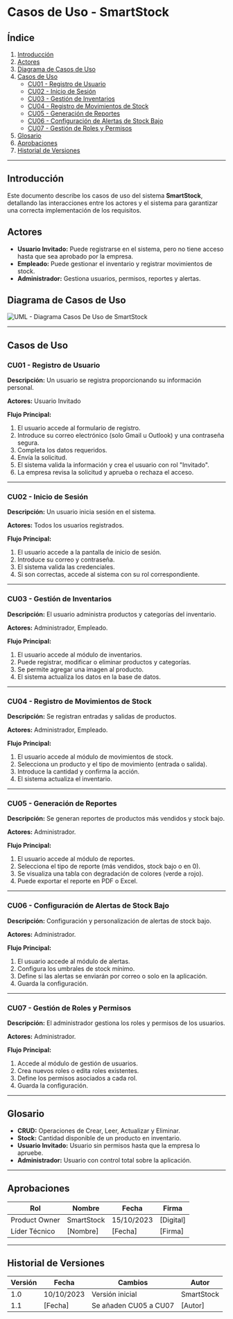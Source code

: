 # **Casos de Uso - SmartStock**

## **Índice**
1. [Introducción](#introducción)
2. [Actores](#actores)
3. [Diagrama de Casos de Uso](#diagrama-de-casos-de-uso)
4. [Casos de Uso](#casos-de-uso)
   - [CU01 - Registro de Usuario](#cu01---registro-de-usuario)
   - [CU02 - Inicio de Sesión](#cu02---inicio-de-sesión)
   - [CU03 - Gestión de Inventarios](#cu03---gestión-de-inventarios)
   - [CU04 - Registro de Movimientos de Stock](#cu04---registro-de-movimientos-de-stock)
   - [CU05 - Generación de Reportes](#cu05---generación-de-reportes)
   - [CU06 - Configuración de Alertas de Stock Bajo](#cu06---configuración-de-alertas-de-stock-bajo)
   - [CU07 - Gestión de Roles y Permisos](#cu07---gestión-de-roles-y-permisos)
5. [Glosario](#glosario)
6. [Aprobaciones](#aprobaciones)
7. [Historial de Versiones](#historial-de-versiones)

---

## **Introducción**
Este documento describe los casos de uso del sistema **SmartStock**, detallando las interacciones entre los actores y el sistema para garantizar una correcta implementación de los requisitos.

## **Actores**
- **Usuario Invitado:** Puede registrarse en el sistema, pero no tiene acceso hasta que sea aprobado por la empresa.
- **Empleado:** Puede gestionar el inventario y registrar movimientos de stock.
- **Administrador:** Gestiona usuarios, permisos, reportes y alertas.

## **Diagrama de Casos de Uso**
![UML - Diagrama Casos De Uso de SmartStock](https://imgur.com/a/gEtKAEA)


---

## **Casos de Uso**

### **CU01 - Registro de Usuario**
**Descripción:** Un usuario se registra proporcionando su información personal.

**Actores:** Usuario Invitado

**Flujo Principal:**
1. El usuario accede al formulario de registro.
2. Introduce su correo electrónico (solo Gmail u Outlook) y una contraseña segura.
3. Completa los datos requeridos.
4. Envía la solicitud.
5. El sistema valida la información y crea el usuario con rol "Invitado".
6. La empresa revisa la solicitud y aprueba o rechaza el acceso.

---

### **CU02 - Inicio de Sesión**
**Descripción:** Un usuario inicia sesión en el sistema.

**Actores:** Todos los usuarios registrados.

**Flujo Principal:**
1. El usuario accede a la pantalla de inicio de sesión.
2. Introduce su correo y contraseña.
3. El sistema valida las credenciales.
4. Si son correctas, accede al sistema con su rol correspondiente.

---

### **CU03 - Gestión de Inventarios**
**Descripción:** El usuario administra productos y categorías del inventario.

**Actores:** Administrador, Empleado.

**Flujo Principal:**
1. El usuario accede al módulo de inventarios.
2. Puede registrar, modificar o eliminar productos y categorías.
3. Se permite agregar una imagen al producto.
4. El sistema actualiza los datos en la base de datos.

---

### **CU04 - Registro de Movimientos de Stock**
**Descripción:** Se registran entradas y salidas de productos.

**Actores:** Administrador, Empleado.

**Flujo Principal:**
1. El usuario accede al módulo de movimientos de stock.
2. Selecciona un producto y el tipo de movimiento (entrada o salida).
3. Introduce la cantidad y confirma la acción.
4. El sistema actualiza el inventario.

---

### **CU05 - Generación de Reportes**
**Descripción:** Se generan reportes de productos más vendidos y stock bajo.

**Actores:** Administrador.

**Flujo Principal:**
1. El usuario accede al módulo de reportes.
2. Selecciona el tipo de reporte (más vendidos, stock bajo o en 0).
3. Se visualiza una tabla con degradación de colores (verde a rojo).
4. Puede exportar el reporte en PDF o Excel.

---

### **CU06 - Configuración de Alertas de Stock Bajo**
**Descripción:** Configuración y personalización de alertas de stock bajo.

**Actores:** Administrador.

**Flujo Principal:**
1. El usuario accede al módulo de alertas.
2. Configura los umbrales de stock mínimo.
3. Define si las alertas se enviarán por correo o solo en la aplicación.
4. Guarda la configuración.

---

### **CU07 - Gestión de Roles y Permisos**
**Descripción:** El administrador gestiona los roles y permisos de los usuarios.

**Actores:** Administrador.

**Flujo Principal:**
1. Accede al módulo de gestión de usuarios.
2. Crea nuevos roles o edita roles existentes.
3. Define los permisos asociados a cada rol.
4. Guarda la configuración.

---

## **Glosario**
- **CRUD:** Operaciones de Crear, Leer, Actualizar y Eliminar.
- **Stock:** Cantidad disponible de un producto en inventario.
- **Usuario Invitado:** Usuario sin permisos hasta que la empresa lo apruebe.
- **Administrador:** Usuario con control total sobre la aplicación.

---

## **Aprobaciones**
| **Rol**             | **Nombre**         | **Fecha**   | **Firma**       |
|----------------------|--------------------|-------------|-----------------|
| Product Owner        | SmartStock         | 15/10/2023  | [Digital]       |
| Líder Técnico        | [Nombre]           | [Fecha]     | [Firma]         |

---

## **Historial de Versiones**
| **Versión** | **Fecha**   | **Cambios**                     | **Autor**      |
|-------------|-------------|---------------------------------|----------------|
| 1.0         | 10/10/2023  | Versión inicial                 | SmartStock     |
| 1.1         | [Fecha]     | Se añaden CU05 a CU07           | [Autor]        |

